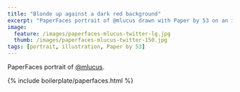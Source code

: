 ```yaml
---
title: "Blonde up against a dark red background"
excerpt: "PaperFaces portrait of @mlucus drawn with Paper by 53 on an iPad."
image: 
  feature: /images/paperfaces-mlucus-twitter-lg.jpg
  thumb: /images/paperfaces-mlucus-twitter-150.jpg
tags: [portrait, illustration, Paper by 53]
---
```


PaperFaces portrait of [@mlucus](http://twitter.com/mlucus).

{% include boilerplate/paperfaces.html %}